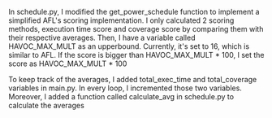 In schedule.py, I modified the get_power_schedule function to
implement a simplified AFL's scoring implementation. I only calculated
2 scoring methods, execution time score and coverage score by comparing them with their
respective averages. Then, I have a variable called HAVOC_MAX_MULT as an upperbound. Currently, it's set to 16, which is similar to AFL.
If the score is bigger than HAVOC_MAX_MULT * 100, I set the score as HAVOC_MAX_MULT * 100

To keep track of the averages, I added total_exec_time and total_coverage variables in main.py. 
In every loop, I incremented those two variables. Moreover, I added a function called calculate_avg 
in schedule.py to calculate the averages